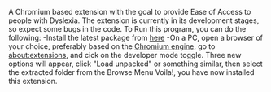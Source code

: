 A Chromium based extension with the goal to provide Ease of Access to people with Dyslexia.
The extension is currently in its development stages, so expect some bugs in the code.
To Run this program, you can do the following:
-Install the latest package from [here]([https://pages.github.com/](https://github.com/Wikiedit01995/Dyslexic-Friendly-Text-Converter/releases))
-On a PC, open a browser of your choice, preferably based on the [Chromium engine](https://www.chromium.org/chromium-projects/).
go to [about:extensions](about:extensions), and cick on the developer mode toggle.
Three new options will appear, click "Load unpacked" or something similar, then select the extracted folder from the Browse Menu
Voila!, you have now installed this extension.

